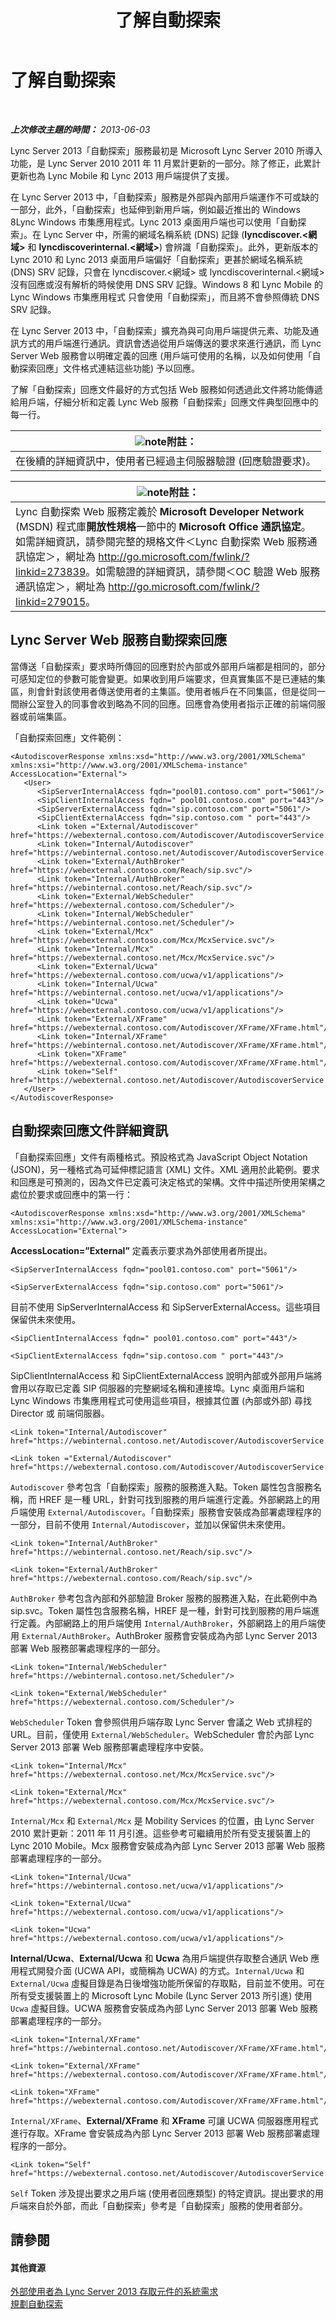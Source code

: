 ﻿---
title: 了解自動探索
TOCTitle: 了解自動探索
ms:assetid: d70a15b7-750b-4e0f-9a7f-0254d6d486c3
ms:mtpsurl: https://technet.microsoft.com/zh-tw/library/JJ945654(v=OCS.15)
ms:contentKeyID: 52056233
ms.date: 08/10/2015
mtps_version: v=OCS.15
ms.translationtype: HT
---

# 了解自動探索

 

_**上次修改主題的時間：** 2013-06-03_

Lync Server 2013「自動探索」服務最初是 Microsoft Lync Server 2010 所導入功能，是 Lync Server 2010 2011 年 11 月累計更新的一部分。除了修正，此累計更新也為 Lync Mobile 和 Lync 2013 用戶端提供了支援。

在 Lync Server 2013 中，「自動探索」服務是外部與內部用戶端運作不可或缺的一部分，此外，「自動探索」也延伸到新用戶端，例如最近推出的 Windows 8Lync Windows 市集應用程式。Lync 2013 桌面用戶端也可以使用「自動探索」。在 Lync Server 中，所需的網域名稱系統 (DNS) 記錄 (**lyncdiscover.\<網域\>** 和 **lyncdiscoverinternal.\<網域\>**) 會辨識「自動探索」。此外，更新版本的 Lync 2010 和 Lync 2013 桌面用戶端偏好「自動探索」更甚於網域名稱系統 (DNS) SRV 記錄，只會在 lyncdiscover.\<網域\> 或 lyncdiscoverinternal.\<網域\> 沒有回應或沒有解析的時候使用 DNS SRV 記錄。Windows 8 和 Lync Mobile 的 Lync Windows 市集應用程式 只會使用「自動探索」，而且將不會參照傳統 DNS SRV 記錄。

在 Lync Server 2013 中，「自動探索」擴充為與可向用戶端提供元素、功能及通訊方式的用戶端進行通訊。資訊會透過從用戶端傳送的要求來進行通訊，而 Lync Server Web 服務會以明確定義的回應 (用戶端可使用的名稱，以及如何使用「自動探索回應」文件格式連結這些功能) 予以回應。

了解「自動探索」回應文件最好的方式包括 Web 服務如何透過此文件將功能傳遞給用戶端，仔細分析和定義 Lync Web 服務「自動探索」回應文件典型回應中的每一行。

<table>
<thead>
<tr class="header">
<th><img src="images/Gg398811.note(OCS.15).gif" title="note" alt="note" />附註：</th>
</tr>
</thead>
<tbody>
<tr class="odd">
<td>在後續的詳細資訊中，使用者已經過主伺服器驗證 (回應驗證要求)。</td>
</tr>
</tbody>
</table>


<table>
<thead>
<tr class="header">
<th><img src="images/Gg398811.note(OCS.15).gif" title="note" alt="note" />附註：</th>
</tr>
</thead>
<tbody>
<tr class="odd">
<td>Lync 自動探索 Web 服務定義於 <strong>Microsoft Developer Network</strong> (MSDN) 程式庫<strong>開放性規格</strong>一節中的 <strong>Microsoft Office 通訊協定</strong>。如需詳細資訊，請參閱完整的規格文件＜Lync 自動探索 Web 服務通訊協定＞，網址為 <a href="http://go.microsoft.com/fwlink/?linkid=273839" class="uri">http://go.microsoft.com/fwlink/?linkid=273839</a>。如需驗證的詳細資訊，請參閱＜OC 驗證 Web 服務通訊協定＞，網址為 <a href="http://go.microsoft.com/fwlink/?linkid=279015" class="uri">http://go.microsoft.com/fwlink/?linkid=279015</a>。</td>
</tr>
</tbody>
</table>


## Lync Server Web 服務自動探索回應

當傳送「自動探索」要求時所傳回的回應對於內部或外部用戶端都是相同的，部分可感知定位的參數可能會變更。如果收到用戶端要求，但真實集區不是已連結的集區，則會針對該使用者傳送使用者的主集區。使用者帳戶在不同集區，但是從同一間辦公室登入的同事會收到略為不同的回應。回應會為使用者指示正確的前端伺服器或前端集區。

「自動探索回應」文件範例：

    <AutodiscoverResponse xmlns:xsd="http://www.w3.org/2001/XMLSchema" xmlns:xsi="http://www.w3.org/2001/XMLSchema-instance" AccessLocation="External">
       <User>
          <SipServerInternalAccess fqdn="pool01.contoso.com" port="5061"/>
          <SipClientInternalAccess fqdn=" pool01.contoso.com" port="443"/>
          <SipServerExternalAccess fqdn="sip.contoso.com" port="5061"/>
          <SipClientExternalAccess fqdn="sip.contoso.com " port="443"/>
          <Link token ="External/Autodiscover" href="https://webexternal.contoso.com/Autodiscover/AutodiscoverService.svc/root"/>
          <Link token="Internal/Autodiscover" href="https://webinternal.contoso.net/Autodiscover/AutodiscoverService.svc/root"/>
          <Link token="External/AuthBroker" href="https://webexternal.contoso.com/Reach/sip.svc"/>
          <Link token="Internal/AuthBroker" href="https://webinternal.contoso.net/Reach/sip.svc"/>
          <Link token="External/WebScheduler" href="https://webexternal.contoso.com/Scheduler"/>
          <Link token="Internal/WebScheduler" href="https://webinternal.contoso.net/Scheduler"/>
          <Link token="External/Mcx" href="https://webexternal.contoso.com/Mcx/McxService.svc"/>
          <Link token="Internal/Mcx" href="https://webexternal.contoso.net/Mcx/McxService.svc"/>
          <Link token="External/Ucwa" href="https://webexternal.contoso.com/ucwa/v1/applications"/>
          <Link token="Internal/Ucwa" href="https://webinternal.contoso.net/ucwa/v1/applications"/>
          <Link token="Ucwa" href="https://webexternal.contoso.com/ucwa/v1/applications"/>
          <Link token="External/XFrame" href="https://webexternal.contoso.com/Autodiscover/XFrame/XFrame.html"/>
          <Link token="Internal/XFrame" href="https://webinternal.contoso.net/Autodiscover/XFrame/XFrame.html"/>
          <Link token="XFrame" href="https://webexternal.contoso.com/Autodiscover/XFrame/XFrame.html"/>
          <Link token="Self" href="https://webexternal.contoso.net/Autodiscover/AutodiscoverService.svc/root/user"/>
       </User>
    </AutodiscoverResponse>

## 自動探索回應文件詳細資訊

「自動探索回應」文件有兩種格式。預設格式為 JavaScript Object Notation (JSON)，另一種格式為可延伸標記語言 (XML) 文件。XML 適用於此範例。要求和回應是可預測的，因為文件已定義可決定格式的架構。文件中描述所使用架構之處位於要求或回應中的第一行：

    <AutodiscoverResponse xmlns:xsd="http://www.w3.org/2001/XMLSchema" xmlns:xsi="http://www.w3.org/2001/XMLSchema-instance" AccessLocation="External">

**AccessLocation=”External”** 定義表示要求為外部使用者所提出。

  ```
  <SipServerInternalAccess fqdn="pool01.contoso.com" port="5061"/>
  ```
  ```
  <SipServerExternalAccess fqdn="sip.contoso.com" port="5061"/>
  ```

目前不使用 SipServerInternalAccess 和 SipServerExternalAccess。這些項目保留供未來使用。

  ```
  <SipClientInternalAccess fqdn=" pool01.contoso.com" port="443"/>
  ```
  ```
  <SipClientExternalAccess fqdn="sip.contoso.com " port="443"/>
  ```

SipClientInternalAccess 和 SipClientExternalAccess 說明內部或外部用戶端將會用以存取已定義 SIP 伺服器的完整網域名稱和連接埠。Lync 桌面用戶端和 Lync Windows 市集應用程式可使用這些項目，根據其位置 (內部或外部) 尋找 Director 或 前端伺服器。

  ```
  <Link token="Internal/Autodiscover" href="https://webinternal.contoso.net/Autodiscover/AutodiscoverService.svc/root"/>
  ```
  ```
  <Link token ="External/Autodiscover" href="https://webexternal.contoso.com/Autodiscover/AutodiscoverService.svc/root"/>
  ```

`Autodiscover` 參考包含「自動探索」服務的服務進入點。Token 屬性包含服務名稱，而 HREF 是一種 URL，針對可找到服務的用戶端進行定義。外部網路上的用戶端使用 `External/Autodiscover`。「自動探索」服務會安裝成為部署處理程序的一部分，目前不使用 `Internal/Autodiscover`，並加以保留供未來使用。

  ```
  <Link token="Internal/AuthBroker" href="https://webinternal.contoso.net/Reach/sip.svc"/>
  ```
  ```
  <Link token="External/AuthBroker" href="https://webexternal.contoso.com/Reach/sip.svc"/>
  ```

`AuthBroker` 參考包含內部和外部驗證 Broker 服務的服務進入點，在此範例中為 sip.svc。Token 屬性包含服務名稱，HREF 是一種，針對可找到服務的用戶端進行定義。內部網路上的用戶端使用 `Internal/AuthBroker`，外部網路上的用戶端使用 `External/AuthBroker`。AuthBroker 服務會安裝成為內部 Lync Server 2013 部署 Web 服務部署處理程序的一部分。

  ```
  <Link token="Internal/WebScheduler" href="https://webinternal.contoso.net/Scheduler"/>
  ```
  ```
  <Link token="External/WebScheduler" href="https://webexternal.contoso.com/Scheduler"/>
  ```

`WebScheduler` Token 會參照供用戶端存取 Lync Server 會議之 Web 式排程的 URL。目前，僅使用 `External/WebScheduler`。WebScheduler 會於內部 Lync Server 2013 部署 Web 服務部署處理程序中安裝。

  ```
  <Link token="Internal/Mcx" href="https://webexternal.contoso.net/Mcx/McxService.svc"/>
  ```
  ```
  <Link token="External/Mcx" href="https://webexternal.contoso.com/Mcx/McxService.svc"/>
  ```

`Internal/Mcx` 和 `External/Mcx` 是 Mobility Services 的位置，由 Lync Server 2010 累計更新：2011 年 11 月引進。這些參考可繼續用於所有受支援裝置上的 Lync 2010 Mobile。Mcx 服務會安裝成為內部 Lync Server 2013 部署 Web 服務部署處理程序的一部分。

  ```
  <Link token="Internal/Ucwa" href="https://webinternal.contoso.net/ucwa/v1/applications"/>
  ```
  ```
  <Link token="External/Ucwa" href="https://webexternal.contoso.com/ucwa/v1/applications"/>
  ```
  ```
  <Link token="Ucwa" href="https://webexternal.contoso.com/ucwa/v1/applications"/>
  ```

**Internal/Ucwa**、**External/Ucwa** 和 **Ucwa** 為用戶端提供存取整合通訊 Web 應用程式開發介面 (UCWA API，或簡稱為 UCWA) 的方式。`Internal/Ucwa` 和 `External/Ucwa` 虛擬目錄是為日後增強功能所保留的存取點，目前並不使用。可在所有受支援裝置上的 Microsoft Lync Mobile (Lync Server 2013 所引進) 使用 `Ucwa` 虛擬目錄。UCWA 服務會安裝成為內部 Lync Server 2013 部署 Web 服務部署處理程序的一部分。

  ```
  <Link token="Internal/XFrame" href="https://webinternal.contoso.net/Autodiscover/XFrame/XFrame.html"/>
  ```
  ```
  <Link token="External/XFrame" href="https://webexternal.contoso.com/Autodiscover/XFrame/XFrame.html"/>
  ```
  ```
  <Link token="XFrame" href="https://webexternal.contoso.com/Autodiscover/XFrame/XFrame.html"/>
  ```

`Internal/XFrame`、**External/XFrame** 和 **XFrame** 可讓 UCWA 伺服器應用程式進行存取。XFrame 會安裝成為內部 Lync Server 2013 部署 Web 服務部署處理程序的一部分。

    <Link token="Self" href="https://webexternal.contoso.net/Autodiscover/AutodiscoverService.svc/root/user"/>

`Self` Token 涉及提出要求之用戶端 (使用者回應類型) 的特定資訊。提出要求的用戶端來自於外部，而此「自動探索」參考是「自動探索」服務的使用者部分。

## 請參閱

#### 其他資源

[外部使用者為 Lync Server 2013 存取元件的系統需求](lync-server-2013-system-requirements-for-external-user-access-components.md)  
[規劃自動探索](lync-server-2013-planning-for-autodiscover.md)


